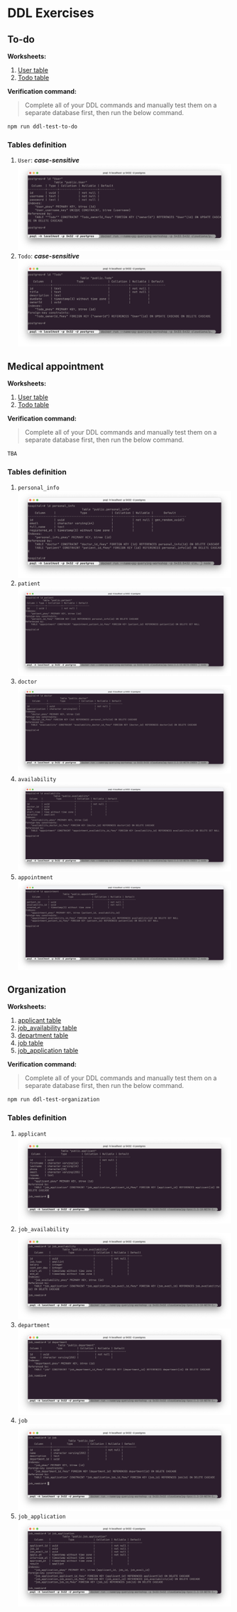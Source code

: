 # DDL Exercises

## To-do
**Worksheets:** 
1. [User table](/src/ddl/to-do/User.ts)
2. [Todo table](/src/ddl/to-do/Todo.ts)

**Verification command:**

> Complete all of your DDL commands and manually test them on a separate database first, then run the below command.

```sh
npm run ddl-test-to-do
```

### Tables definition

1. `User`: ***case-sensitive***
![User definition](/docs/assets/ddl/User.png)
2. `Todo`: ***case-sensitive***
![Todo definition](/docs/assets/ddl/Todo.png)

## Medical appointment
**Worksheets:** 
1. [User table](/src/ddl/to-do/User.ts)
2. [Todo table](/src/ddl/to-do/Todo.ts)

**Verification command:**

> Complete all of your DDL commands and manually test them on a separate database first, then run the below command.

```sh
TBA
```
### Tables definition
1. `personal_info`
![personal_info definition](/docs/assets/ddl/personal_info.png)
1. `patient`
![patient definition](/docs/assets/ddl/patient.png)
1. `doctor`
![doctor definition](/docs/assets/ddl/doctor.png)
1. `availability`
![availability definition](/docs/assets/ddl/availability.png)
1. `appointment`
![appointment definition](/docs/assets/ddl/appointment.png)

## Organization
**Worksheets:** 
1. [applicant table](/src/ddl/organization/applicant.ts)
2. [job_availability table](/src/ddl/organization/job_availability.ts)
3. [department table](/src/ddl/organization/department.ts)
4. [job table](/src/ddl/organization/job.ts)
5. [job_application table](/src/ddl/organization/job_application.ts)

**Verification command:**

> Complete all of your DDL commands and manually test them on a separate database first, then run the below command.

```sh
npm run ddl-test-organization
```

### Tables definition

1. `applicant` 
![applicant definition](/docs/assets/ddl/applicant.png)
2. `job_availability` 
![job_availability definition](/docs/assets/ddl/job_availability.png)
3. `department`
![department definition](/docs/assets/ddl/department.png)
4. `job`
![job definition](/docs/assets/ddl/job.png)
5. `job_application`
![job_application definition](/docs/assets/ddl/job_application.png)